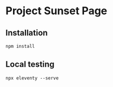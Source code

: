 # Project Sunset Page

## Installation

```
npm install
```

## Local testing

```
npx eleventy --serve
```